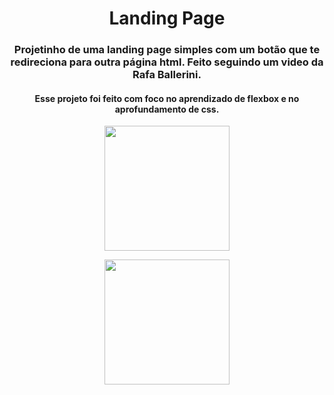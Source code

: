 <h1 align="center"> Landing Page </h1>

<h3 align="center"> Projetinho de uma landing page simples com um botão que te redireciona para outra página html. Feito seguindo um video da Rafa Ballerini. </h3>

<h4 align="center"> Esse projeto foi feito com foco no aprendizado de flexbox e no aprofundamento de css. </h4>

<p align="center">
  <img height="200" src="https://i.imgur.com/ehJJiBz.png">
</p>

<p align="center">
  <img height="200" src="https://i.imgur.com/wfh8Veb.png">
</p>
